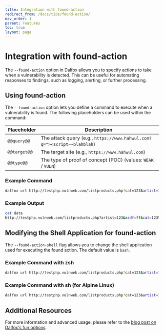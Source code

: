 ```yaml
---
title: Integration with found-action
redirect_from: /docs/tips/found-action/
nav_order: 1
parent: Features
toc: true
layout: page
---
```


# Integration with found-action

The `--found-action` option in Dalfox allows you to specify actions to take when a vulnerability is detected. This can be useful for automating responses to findings, such as logging, alerting, or further processing.

## Using found-action

The `--found-action` option lets you define a command to execute when a vulnerability is found. The following placeholders can be used within the command:

| Placeholder  | Description                                                  |
| ------------ | ------------------------------------------------------------ |
| `@@query@@`  | The attack query (e.g., `https://www.hahwul.com?q="><script~~blahblah`) |
| `@@target@@` | The target site (e.g., `https://www.hahwul.com`)             |
| `@@type@@`   | The type of proof of concept (POC) (values: `WEAK` / `VULN`) |

### Example Command

```bash
dalfox url http://testphp.vulnweb.com/listproducts.php?cat=123&artist=123&asdf=ff --found-action "echo '@@query@@' > data"
```

### Example Output

```bash
cat data
http://testphp.vulnweb.com/listproducts.php?artist=123&asdf=ff&cat=123%27%3E%3Csvg%2Fclass%3D%27dalfox%27onLoad%3Dalert%2845%29%3E
```

## Modifying the Shell Application for found-action

The `--found-action-shell` flag allows you to change the shell application used for executing the found action. The default value is `bash`.

### Example Command with zsh

```bash
dalfox url http://testphp.vulnweb.com/listproducts.php?cat=123&artist=123&asdf=ff --found-action "echo '@@query@@' > data" --found-action-shell=zsh
```

### Example Command with sh (for Alpine Linux)

```bash
dalfox url http://testphp.vulnweb.com/listproducts.php?cat=123&artist=123&asdf=ff --found-action "echo '@@query@@' > data" --found-action-shell=sh
```

## Additional Resources

For more information and advanced usage, please refer to the [blog post on Dalfox's fun options](https://www.hahwul.com/2020/05/04/how-to-use-dalfoxs-fun-options/).